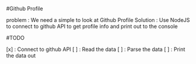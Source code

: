 #Github Profile

problem : We need a simple to look at Github Profile
Solution : Use NodeJS to connect to github API to
get profile info and print out to the console

#TODO

[x] : Connect to github API
[ ] : Read the data
[ ] : Parse the data
[ ] : Print the data out
